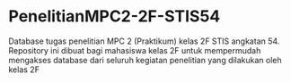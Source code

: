 PenelitianMPC2-2F-STIS54
========================

Database tugas penelitian MPC 2 (Praktikum) kelas 2F STIS angkatan 54. Repository ini dibuat bagi mahasiswa kelas 2F untuk mempermudah mengakses database dari seluruh kegiatan penelitian yang dilakukan oleh kelas 2F
